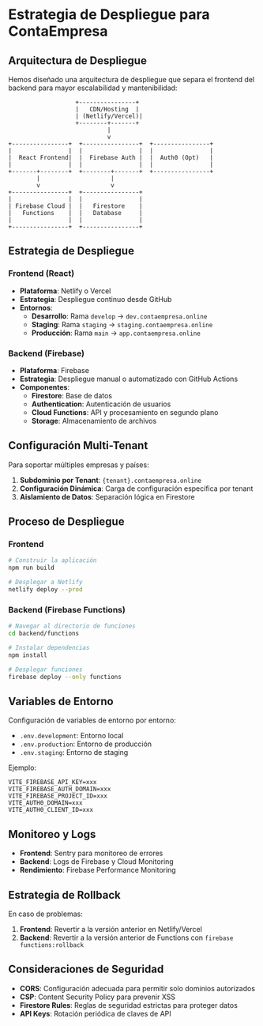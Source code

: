 # Estrategia de Despliegue para ContaEmpresa

## Arquitectura de Despliegue

Hemos diseñado una arquitectura de despliegue que separa el frontend del backend para mayor escalabilidad y mantenibilidad:

```
                   +----------------+
                   |   CDN/Hosting  |
                   | (Netlify/Vercel)|
                   +--------+-------+
                            |
                            v
+----------------+  +----------------+  +----------------+
|                |  |                |  |                |
|  React Frontend|  |  Firebase Auth |  |  Auth0 (Opt)   |
|                |  |                |  |                |
+-------+--------+  +--------+-------+  +----------------+
        |                    |
        v                    v
+----------------+  +----------------+
|                |  |                |
| Firebase Cloud |  |   Firestore    |
|   Functions    |  |   Database     |
|                |  |                |
+----------------+  +----------------+
```

## Estrategia de Despliegue

### Frontend (React)

- **Plataforma**: Netlify o Vercel
- **Estrategia**: Despliegue continuo desde GitHub
- **Entornos**:
  - **Desarrollo**: Rama `develop` → `dev.contaempresa.online`
  - **Staging**: Rama `staging` → `staging.contaempresa.online`
  - **Producción**: Rama `main` → `app.contaempresa.online`

### Backend (Firebase)

- **Plataforma**: Firebase
- **Estrategia**: Despliegue manual o automatizado con GitHub Actions
- **Componentes**:
  - **Firestore**: Base de datos
  - **Authentication**: Autenticación de usuarios
  - **Cloud Functions**: API y procesamiento en segundo plano
  - **Storage**: Almacenamiento de archivos

## Configuración Multi-Tenant

Para soportar múltiples empresas y países:

1. **Subdominio por Tenant**: `{tenant}.contaempresa.online`
2. **Configuración Dinámica**: Carga de configuración específica por tenant
3. **Aislamiento de Datos**: Separación lógica en Firestore

## Proceso de Despliegue

### Frontend

```bash
# Construir la aplicación
npm run build

# Desplegar a Netlify
netlify deploy --prod
```

### Backend (Firebase Functions)

```bash
# Navegar al directorio de funciones
cd backend/functions

# Instalar dependencias
npm install

# Desplegar funciones
firebase deploy --only functions
```

## Variables de Entorno

Configuración de variables de entorno por entorno:

- `.env.development`: Entorno local
- `.env.production`: Entorno de producción
- `.env.staging`: Entorno de staging

Ejemplo:
```
VITE_FIREBASE_API_KEY=xxx
VITE_FIREBASE_AUTH_DOMAIN=xxx
VITE_FIREBASE_PROJECT_ID=xxx
VITE_AUTH0_DOMAIN=xxx
VITE_AUTH0_CLIENT_ID=xxx
```

## Monitoreo y Logs

- **Frontend**: Sentry para monitoreo de errores
- **Backend**: Logs de Firebase y Cloud Monitoring
- **Rendimiento**: Firebase Performance Monitoring

## Estrategia de Rollback

En caso de problemas:

1. **Frontend**: Revertir a la versión anterior en Netlify/Vercel
2. **Backend**: Revertir a la versión anterior de Functions con `firebase functions:rollback`

## Consideraciones de Seguridad

- **CORS**: Configuración adecuada para permitir solo dominios autorizados
- **CSP**: Content Security Policy para prevenir XSS
- **Firestore Rules**: Reglas de seguridad estrictas para proteger datos
- **API Keys**: Rotación periódica de claves de API